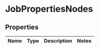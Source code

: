 

# JobPropertiesNodes


## Properties

| Name | Type | Description | Notes |
|------------ | ------------- | ------------- | -------------|



